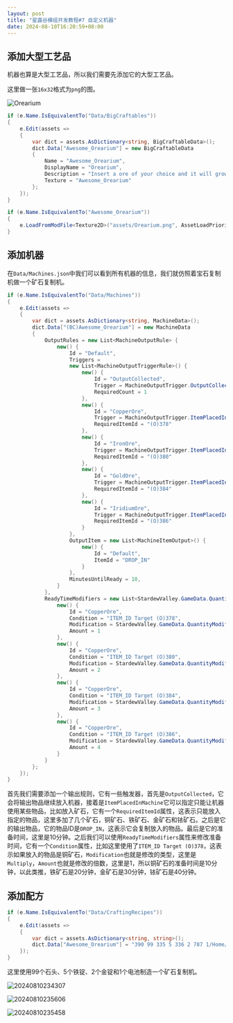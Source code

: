 ```yaml
---
layout: post
title: "星露谷模组开发教程#7 自定义机器"
date: 2024-08-10T16:20:59+08:00
---
```


## 添加大型工艺品

机器也算是大型工艺品，所以我们需要先添加它的大型工艺品。

这里做一张`16x32`格式为`png`的图。

![Orearium](https://s2.loli.net/2024/08/10/aoNjZsL12gcHwUY.png)

```csharp
if (e.Name.IsEquivalentTo("Data/BigCraftables"))
{
    e.Edit(assets =>
    {
        var dict = assets.AsDictionary<string, BigCraftableData>();
        dict.Data["Awesome_Orearium"] = new BigCraftableData
        {
            Name = "Awesome_Orearium",
            DisplayName = "Orearium",
            Description = "Insert a ore of your choice and it will grow copies.",
            Texture = "Awesome_Orearium"
        };
    });
}

if (e.Name.IsEquivalentTo("Awesome_Orearium"))
{
    e.LoadFromModFile<Texture2D>("assets/Orearium.png", AssetLoadPriority.Medium);
}
```

## 添加机器

在`Data/Machines.json`中我们可以看到所有机器的信息，我们就仿照着宝石复制机做一个矿石复制机。

```csharp
if (e.Name.IsEquivalentTo("Data/Machines"))
{
    e.Edit(assets =>
    {
        var dict = assets.AsDictionary<string, MachineData>();
        dict.Data["(BC)Awesome_Orearium"] = new MachineData
        {
            OutputRules = new List<MachineOutputRule> {
                new() {
                    Id = "Default",
                    Triggers =
                    new List<MachineOutputTriggerRule>() {
                        new() {
                            Id = "OutputCollected",
                            Trigger = MachineOutputTrigger.OutputCollected,
                            RequiredCount = 1
                        },
                        new() {
                            Id = "CopperOre",
                            Trigger = MachineOutputTrigger.ItemPlacedInMachine,
                            RequiredItemId = "(O)378"
                        },
                        new() {
                            Id = "IronOre",
                            Trigger = MachineOutputTrigger.ItemPlacedInMachine,
                            RequiredItemId = "(O)380"
                        },
                        new() {
                            Id = "GoldOre",
                            Trigger = MachineOutputTrigger.ItemPlacedInMachine,
                            RequiredItemId = "(O)384"
                        },
                        new() {
                            Id = "IridiumOre",
                            Trigger = MachineOutputTrigger.ItemPlacedInMachine,
                            RequiredItemId = "(O)386"
                        }
                    },
                    OutputItem = new List<MachineItemOutput>() {
                        new() {
                            Id = "Default",
                            ItemId = "DROP_IN"
                        }
                    },
                    MinutesUntilReady = 10,
                }
            },
            ReadyTimeModifiers = new List<StardewValley.GameData.QuantityModifier>() {
                new() {
                    Id = "CopperOre",
                    Condition = "ITEM_ID Target (O)378",
                    Modification = StardewValley.GameData.QuantityModifier.ModificationType.Multiply,
                    Amount = 1
                },
                new() {
                    Id = "CopperOre",
                    Condition = "ITEM_ID Target (O)380",
                    Modification = StardewValley.GameData.QuantityModifier.ModificationType.Multiply,
                    Amount = 2
                },
                new() {
                    Id = "CopperOre",
                    Condition = "ITEM_ID Target (O)384",
                    Modification = StardewValley.GameData.QuantityModifier.ModificationType.Multiply,
                    Amount = 3
                },
                new() {
                    Id = "CopperOre",
                    Condition = "ITEM_ID Target (O)386",
                    Modification = StardewValley.GameData.QuantityModifier.ModificationType.Multiply,
                    Amount = 4
                }
            }
        };
    });
}
```

首先我们需要添加一个输出规则，它有一些触发器，首先是`OutputCollected`，它会将输出物品继续放入机器，接着是`ItemPlacedInMachine`它可以指定只能让机器使用某些物品，比如放入矿石，它有一个`RequiredItemId`属性，这表示只能放入指定的物品，这里多加了几个矿石，铜矿石、铁矿石、金矿石和铱矿石。之后是它的输出物品，它的物品ID是`DROP_IN`，这表示它会复制放入的物品。最后是它的准备时间，这里是10分钟。之后我们可以使用`ReadyTimeModifiers`属性来修改准备时间，它有一个`Condition`属性，比如这里使用了`ITEM_ID Target (O)378`，这表示如果放入的物品是铜矿石，`Modification`也就是修改的类型，这里是`Multiply`，`Amount`也就是修改的倍数，这里是1，所以铜矿石的准备时间是10分钟，以此类推，铁矿石是20分钟，金矿石是30分钟，铱矿石是40分钟。

## 添加配方

```csharp
if (e.Name.IsEquivalentTo("Data/CraftingRecipes"))
{
    e.Edit(assets =>
    {
        var dict = assets.AsDictionary<string, string>();
        dict.Data["Awesome_Orearium"] = "390 99 335 5 336 2 787 1/Home/Awesome_Orearium/true/default/";
    });
}
```

这里使用99个石头、5个铁锭、2个金锭和1个电池制造一个矿石复制机。

![20240810234307](https://s2.loli.net/2024/08/10/A5ZjySaPDxdI7bm.png)

![20240810235606](https://s2.loli.net/2024/08/10/k3WeoRm9nhftsSM.png)

![20240810235458](https://s2.loli.net/2024/08/10/i7U8VDGhYsxA1Tj.png)